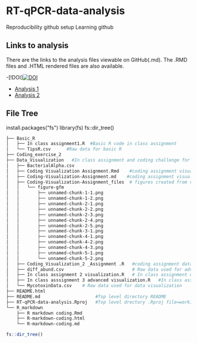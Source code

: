 # RT-qPCR-data-analysis
Reproducibility github setup
Learning github 


## Links to analysis

There are the links to the analysis files viewable on GitHub(.md). The .RMD files and .HTML rendered files are also available. 

-[!DOI][![DOI](https://zenodo.org/badge/924429703.svg)](https://doi.org/10.5281/zenodo.14934312)
- [Analysis 1](Data_Visualization/Coding-Visualization-Assignment.md)
- [Analysis 2](README.md)

## File Tree

install.packages("fs")
library(fs)
fs::dir_tree()


```bash
├── Basic_R
│   ├── In class assignment1.R  #Basic R code in class assignment
│   └── TipsR.csv      #Raw data for basic R
├── Coding_exercise_2
├── Data_Visualization   #In class assignment and coding challenge for data visualization
│   ├── BacterialAlpha.csv
│   ├── Coding Visualization Assignment.Rmd    #coding assignment visualization part 1 rmd file
│   ├── Coding-Visualization-Assignment.md    #coding assignment visualization part 1 md file
│   ├── Coding-Visualization-Assignment_files  # figures created from visualization part 1 and 2
│   │   └── figure-gfm
│   │       ├── unnamed-chunk-1-1.png
│   │       ├── unnamed-chunk-1-2.png
│   │       ├── unnamed-chunk-2-1.png
│   │       ├── unnamed-chunk-2-2.png
│   │       ├── unnamed-chunk-2-3.png
│   │       ├── unnamed-chunk-2-4.png
│   │       ├── unnamed-chunk-2-5.png
│   │       ├── unnamed-chunk-3-1.png
│   │       ├── unnamed-chunk-4-1.png
│   │       ├── unnamed-chunk-4-2.png
│   │       ├── unnamed-chunk-4-3.png
│   │       ├── unnamed-chunk-5-1.png
│   │       └── unnamed-chunk-5-2.png
│   ├── Coding_Visualization_2 _Assignment .R   #coding assignment data visualization part 2
│   ├── diff_abund.csv                          # Raw data used for advanced visualization
│   ├── In class assignment 2 visualization.R   # In class assignment datavisualization part 1
│   ├── In class asssignment 3 advanced visualization.R   #In class assignment data visualization part 2
│   └── MycotoxinData.csv    # Raw data used for data visualization
├── README.html
├── README.md                     #Top level directory README
├── RT-qPCR-data-analysis.Rproj   #Top level drectory .Rproj file=working directory
└── R_markdown
    ├── R markdown coding.Rmd
    ├── R-markdown-coding.html
    └── R-markdown-coding.md
```

```r
fs::dir_tree()
```


